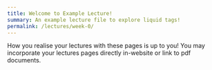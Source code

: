 ```yaml
---
title: Welcome to Example Lecture!
summary: An example lecture file to explore liquid tags!
permalink: /lectures/week-0/
---
```


How you realise your lectures with these pages is up to you! You may incorporate your lectures pages directly in-website or link to pdf documents.